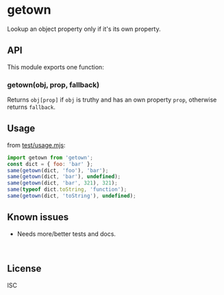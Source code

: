 ﻿
<!--#echo json="package.json" key="name" underline="=" -->
getown
======
<!--/#echo -->

<!--#echo json="package.json" key="description" -->
Lookup an object property only if it&#39;s its own property.
<!--/#echo -->



API
---

This module exports one function:

### getown(obj, prop, fallback)

Returns `obj[prop]` if `obj` is truthy and has an own property `prop`,
otherwise returns `fallback`.



Usage
-----

from [test/usage.mjs](test/usage.mjs):

<!--#include file="test/usage.mjs" transform="mjsUsageDemo1802" -->
<!--#verbatim lncnt="9" -->
```javascript
import getown from 'getown';
const dict = { foo: 'bar' };
same(getown(dict, 'foo'), 'bar');
same(getown(dict, 'bar'), undefined);
same(getown(dict, 'bar', 321), 321);
same(typeof dict.toString, 'function');
same(getown(dict, 'toString'), undefined);
```
<!--/include-->


<!--#toc stop="scan" -->



Known issues
------------

* Needs more/better tests and docs.




&nbsp;


License
-------
<!--#echo json="package.json" key=".license" -->
ISC
<!--/#echo -->
